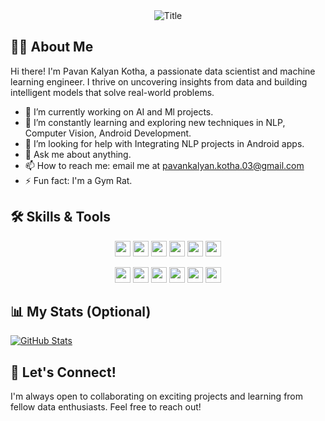 <div align="center">
  <img src="https://readme-typing-svg.herokuapp.com?font=Architects+Daughter&color=%2338C2FF&size=50&center=true&vCenter=true&height=60&width=600&lines=Hello+World+!!%3C3;I'm+Pavan+Kalyan+!!!" alt="Title"></img>
</div>

## 🙋‍♂️ About Me

Hi there! I'm Pavan Kalyan Kotha, a passionate data scientist and machine learning engineer. I thrive on uncovering insights from data and building intelligent models that solve real-world problems.

- 🔭 I’m currently working on AI and Ml projects.
- 🌱 I’m constantly learning and exploring new techniques in NLP, Computer Vision, Android Development.
- 🤔 I’m looking for help with Integrating NLP projects in Android apps.
- 💬 Ask me about anything.
- 📫 How to reach me: email me at pavankalyan.kotha.03@gmail.com
- ⚡ Fun fact: I'm a Gym Rat.

## 🛠️ Skills & Tools

<p align="center">
  <img src="https://img.shields.io/badge/Python-3776AB?style=for-the-badge&logo=python&logoColor=white" height="25">
  <img src="https://img.shields.io/badge/Scikit_learn-F7931E?style=for-the-badge&logo=scikit-learn&logoColor=white" height="25">
  <img src="https://img.shields.io/badge/TensorFlow-FF6F00?style=for-the-badge&logo=TensorFlow&logoColor=white" height="25">
  <img src="https://img.shields.io/badge/PyTorch-EE4C2C?style=for-the-badge&logo=PyTorch&logoColor=white" height="25">
  <img src="https://img.shields.io/badge/Pandas-150458?style=for-the-badge&logo=pandas&logoColor=white" height="25">
  <img src="https://img.shields.io/badge/NumPy-013243?style=for-the-badge&logo=NumPy&logoColor=white" height="25">
</p>
<p align="center">
  <img src="https://img.shields.io/badge/Jupyter-F37626?style=for-the-badge&logo=Jupyter&logoColor=white" height="25">
  <img src="https://img.shields.io/badge/SQL-003B57?style=for-the-badge&logo=MySQL&logoColor=white" height="25">
  <img src="https://img.shields.io/badge/Git-F05032?style=for-the-badge&logo=Git&logoColor=white" height="25">
  <img src="https://img.shields.io/badge/Docker-2496ED?style=for-the-badge&logo=Docker&logoColor=white" height="25">
  <img src="https://img.shields.io/badge/AWS-232F3E?style=for-the-badge&logo=Amazon%20AWS&logoColor=white" height="25">
  <img src="https://img.shields.io/badge/Google_Cloud-4285F4?style=for-the-badge&logo=Google%20Cloud&logoColor=white" height="25"> 
</p>

## 📊 My Stats (Optional)

[![GitHub Stats](https://github-readme-stats.vercel.app/api?username=pavankalyan03&show_icons=true&theme=dark)](https://github.com/pavankalyan03)

## 🤝 Let's Connect!

I'm always open to collaborating on exciting projects and learning from fellow data enthusiasts. Feel free to reach out!
